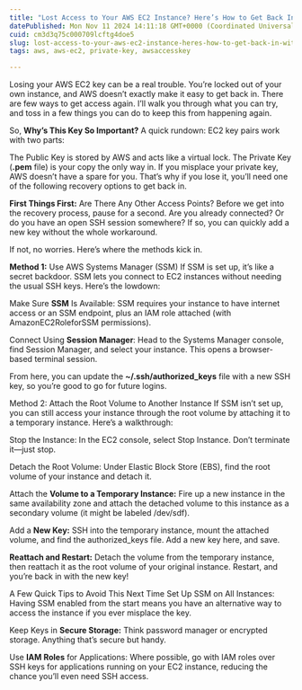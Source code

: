 ```yaml
---
title: "Lost Access to Your AWS EC2 Instance? Here’s How to Get Back In Without the Key"
datePublished: Mon Nov 11 2024 14:11:18 GMT+0000 (Coordinated Universal Time)
cuid: cm3d3q75c000709lcftg4doe5
slug: lost-access-to-your-aws-ec2-instance-heres-how-to-get-back-in-without-the-key
tags: aws, aws-ec2, private-key, awsaccesskey

---
```


Losing your AWS EC2 key can be a real trouble. You’re locked out of your own instance, and AWS doesn’t exactly make it easy to get back in. There are few ways to get access again. I’ll walk you through what you can try, and toss in a few things you can do to keep this from happening again.

So, **Why’s This Key So Important?** A quick rundown: EC2 key pairs work with two parts:

The Public Key is stored by AWS and acts like a virtual lock. The Private Key (**.pem** file) is your copy the only way in. If you misplace your private key, AWS doesn’t have a spare for you. That’s why if you lose it, you’ll need one of the following recovery options to get back in.

**First Things First:** Are There Any Other Access Points? Before we get into the recovery process, pause for a second. Are you already connected? Or do you have an open SSH session somewhere? If so, you can quickly add a new key without the whole workaround.

If not, no worries. Here’s where the methods kick in.

**Method 1:** Use AWS Systems Manager (SSM) If SSM is set up, it’s like a secret backdoor. SSM lets you connect to EC2 instances without needing the usual SSH keys. Here’s the lowdown:

Make Sure **SSM** Is Available: SSM requires your instance to have internet access or an SSM endpoint, plus an IAM role attached (with AmazonEC2RoleforSSM permissions).

Connect Using **Session Manager**: Head to the Systems Manager console, find Session Manager, and select your instance. This opens a browser-based terminal session.

From here, you can update the **~/.ssh/authorized\_keys** file with a new SSH key, so you’re good to go for future logins.

Method 2: Attach the Root Volume to Another Instance If SSM isn’t set up, you can still access your instance through the root volume by attaching it to a temporary instance. Here’s a walkthrough:

Stop the Instance: In the EC2 console, select Stop Instance. Don’t terminate it—just stop.

Detach the Root Volume: Under Elastic Block Store (EBS), find the root volume of your instance and detach it.

Attach the **Volume to a Temporary Instance:** Fire up a new instance in the same availability zone and attach the detached volume to this instance as a secondary volume (it might be labeled /dev/sdf).

Add a **New Key:** SSH into the temporary instance, mount the attached volume, and find the authorized\_keys file. Add a new key here, and save.

**Reattach and Restart:** Detach the volume from the temporary instance, then reattach it as the root volume of your original instance. Restart, and you’re back in with the new key!

A Few Quick Tips to Avoid This Next Time Set Up SSM on All Instances: Having SSM enabled from the start means you have an alternative way to access the instance if you ever misplace the key.

Keep Keys in **Secure Storage:** Think password manager or encrypted storage. Anything that’s secure but handy.

Use **IAM Roles** for Applications: Where possible, go with IAM roles over SSH keys for applications running on your EC2 instance, reducing the chance you’ll even need SSH access.